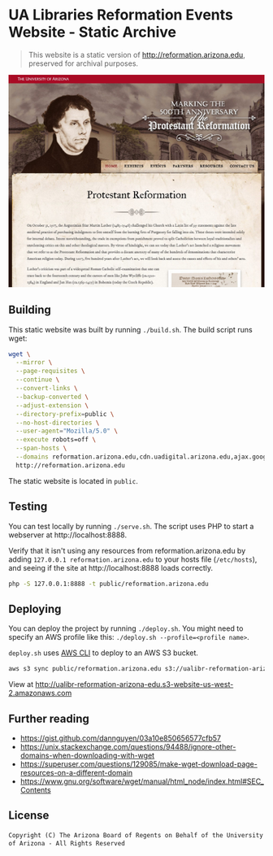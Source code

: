 # UA Libraries Reformation Events Website - Static Archive

> This website is a static version of http://reformation.arizona.edu, preserved for archival purposes.

![screenshot](screenshot.jpg)

## Building

This static website was built by running `./build.sh`. The build script runs wget:

```sh
wget \
  --mirror \
  --page-requisites \
  --continue \
  --convert-links \
  --backup-converted \
  --adjust-extension \
  --directory-prefix=public \
  --no-host-directories \
  --user-agent="Mozilla/5.0" \
  --execute robots=off \
  --span-hosts \
  --domains reformation.arizona.edu,cdn.uadigital.arizona.edu,ajax.googleapis.com \
  http://reformation.arizona.edu
```

The static website is located in `public`.

## Testing

You can test locally by running `./serve.sh`. The script uses PHP to start a webserver at http://localhost:8888.

Verify that it isn't using any resources from reformation.arizona.edu by adding `127.0.0.1 reformation.arizona.edu` to your hosts file (`/etc/hosts`), and seeing if the site at http://localhost:8888 loads correctly.

```sh
php -S 127.0.0.1:8888 -t public/reformation.arizona.edu
```

## Deploying

You can deploy the project by running `./deploy.sh`. You might need to specify an AWS profile like this: `./deploy.sh --profile=<profile name>`.

`deploy.sh` uses [AWS CLI](https://aws.amazon.com/cli/) to deploy to an AWS S3 bucket.

```sh
aws s3 sync public/reformation.arizona.edu s3://ualibr-reformation-arizona-edu --delete
```

View at http://ualibr-reformation-arizona-edu.s3-website-us-west-2.amazonaws.com

## Further reading

* https://gist.github.com/dannguyen/03a10e850656577cfb57
* https://unix.stackexchange.com/questions/94488/ignore-other-domains-when-downloading-with-wget
* https://superuser.com/questions/129085/make-wget-download-page-resources-on-a-different-domain
* https://www.gnu.org/software/wget/manual/html_node/index.html#SEC_Contents

## License

```
Copyright (C) The Arizona Board of Regents on Behalf of the University of Arizona - All Rights Reserved
```
